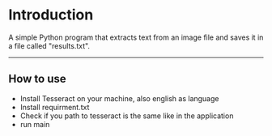 # Introduction

A simple Python program that extracts text from an image file and saves it in a file called "results.txt".

---

## How to use

- Install Tesseract on your machine, also english as language
- Install requirment.txt
- Check if you path to tesseract is the same like in the application
- run main